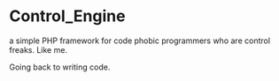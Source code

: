 Control_Engine
==============

a simple PHP framework for code phobic programmers who are control freaks.
Like me.

Going back to writing code.
